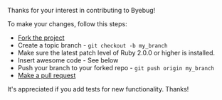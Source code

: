 Thanks for your interest in contributing to Byebug!

To make your changes, follow this steps:

* [Fork the project](https://help.github.com/fork-a-repo)
* Create a topic branch - `git checkout -b my_branch`
* Make sure the latest patch level of Ruby 2.0.0 or higher is installed.
* Insert awesome code - See below
* Push your branch to your forked repo - `git push origin my_branch`
* [Make a pull request](https://help.github.com/articles/using-pull-requests)

It's appreciated if you add tests for new functionality. Thanks!
